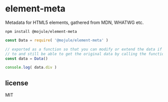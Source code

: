 # element-meta

Metadata for HTML5 elements, gathered from MDN, WHATWG etc.

`npm install @mojule/element-meta`

```javascript
const Data = require( '@mojule/element-meta' )

// exported as a function so that you can modify or extend the data if you need
// to and still be able to get the original data by calling the function again
const data = Data()

console.log( data.div )
```

## license

MIT
